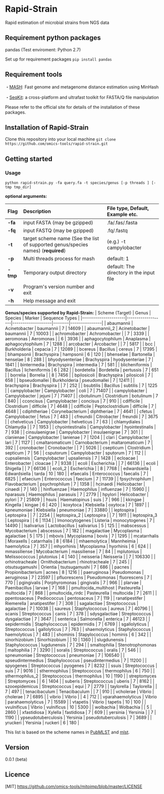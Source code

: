 Rapid-Strain
====
Rapid estimation of microbial strains from NGS data

## Requirement python packages
pandas (Test enviroment: Python 2.7)

Set up for requirement packages
`pip install pandas`

## Requirement tools

・[MASH](https://mash.readthedocs.io/en/latest/index.html): Fast genome and metagenome distance estimation using MinHash

・[SeqKit](https://bioinf.shenwei.me/seqkit/): a cross-platform and ultrafast toolkit for FASTA/Q file manipulation

Please refer to the official site for details of the installation of these packages.

## Installation of Rapid-Strain
Clone this repository into your local machine
`git clone https://github.com/omics-tools/rapid-strain.git`

## Getting started

### Usage

`python rapid-strain.py -fa query.fa -t species/genus [-p threads ] [-tmp tmp_dir]`


**optional arguments:**

| Flag | Description | File type, Default, Example etc. |
|:-----------|:------------|:------------|
| **-fa**      | input FASTA (may be gzipped) |.fa/.fas/.fasta|
| **-fq**      | input FASTQ (may be gzipped) |.fq/.fastq|
| **-t**       | target scheme name (See the list of supported genus/species names) (**required**) | (e.g.) -t campylobacter |
| **-p**       | Multi threads process for mash  | default: 1 |
| **-tmp**     | Temporary output directory | default: The directory in the input file |
| **-v**       | Program's version number and exit  | |
| **-h**       | Help message and exit         | |

**Genus/species supported by Rapid-Strain:**
| Scheme (Target)      | Genus             | Species            | Marker | Sequence Types |
|----------------------|-------------------|--------------------|--------|----------------|
| abaumannii           | Acinetobacter     | baumannii          | 7      | 14609          |
| abaumannii_2         | Acinetobacter     | baumannii          | 7      | 10003          |
| achromobacter        | Achromobacter     |                    | 7      | 3339           |
| aeromonas            | Aeromonas         |                    | 6      | 3936           |
| aphagocytophilum     | Anaplasma         | aphagocytophilum   | 7      | 1288           |
| arcobacter           | Arcobacter        |                    | 7      | 5817           |
| bcc                  | Burkholderia      | cepacia            | 7      | 12089          |
| bcereus              | Bacillus          | cereus             | 7      | 17395          |
| bhampsonii           | Brachyspira       | hampsonii          | 6      | 120            |
| bhenselae            | Bartonella        | henselae           | 8      | 288            |
| bhyodysenteriae      | Brachyspira       | hyodysenteriae     | 7      | 1841           |
| bintermedia          | Brachyspira       | intermedia         | 7      | 581            |
| blicheniformis       | Bacillus          | licheniformis      | 6      | 282            |
| bordetella           | Bordetella        | pertussis          | 7      | 651            |
| borrelia             | Borrelia          |                    | 8      | 7456           |
| bpilosicoli          | Brachyspira       | pilosicoli         | 7      | 658            |
| bpseudomallei        | Burkholderia      | pseudomallei       | 7      | 12411          |
| brachyspira          | Brachyspira       |                    | 7      | 252            |
| bsubtilis            | Bacillus          | subtilis           | 7      | 1225           |
| campylobacter        | Campylobacter     | coli               | 7      | 71407          |
| campylobacter        | Campylobacter     | jejuni             | 7      | 71407          |
| cbotulinum           | Clostridium       | botulinum          | 7      | 840            |
| cconcisus            | Campylobacter     | concisus           | 7      | 910            |
| cdifficile           | Clostridium       | difficile          | 7      | 4648           |
| cdifficile           | Peptoclostridium  | difficile          | 7      | 4648           |
| cdiphtheriae         | Corynebacterium   | diphtheriae        | 7      | 4641           |
| cfetus               | Campylobacter     | fetus              | 7      | 483            |
| cfreundii            | Citrobacter       | freundii           | 7      | 3675           |
| chelveticus          | Campylobacter     | helveticus         | 7      | 63             |
| chlamydiales         | Chlamydia         |                    | 7      | 1953           |
| chyointestinalis     | Campylobacter     | hyointestinalis    | 7      | 938            |
| cinsulaenigrae       | Campylobacter     | insulaenigrae      | 7      | 301            |
| clanienae            | Campylobacter     | lanienae           | 7      | 1204           |
| clari                | Campylobacter     | lari               | 7      | 1127           |
| cmaltaromaticum      | Carnobacterium    | maltaromaticum     | 7      | 392            |
| cronobacter          | Cronobacter       |                    | 7      | 5026           |
| csepticum            | Clostridium       | septicum           | 7      | 56             |
| csputorum            | Campylobacter     | sputorum           | 7      | 112            |
| cupsaliensis         | Campylobacter     | upsaliensis        | 7      | 1428           |
| ecloacae             | Enterobacter      | cloacae            | 7      | 9338           |
| ecoli                | Escherichia       |                    | 7      | 66136          |
| ecoli                | Shigella          |                    | 7      | 66136          |
| ecoli_2              | Escherichia       |                    | 8      | 7768           |
| edwardsiella         | Edwardsiella      | tarda              | 10     | 180            |
| efaecalis            | Enterococcus      | faecalis           | 7      | 6825           |
| efaecium             | Enterococcus      | faecium            | 7      | 11739          |
| fpsychrophilum       | Flavobacterium    | psychrophilum      | 7      | 1358           |
| hcinaedi             | Helicobacter      | cinaedi            | 7      | 140            |
| hinfluenzae          | Haemophilus       | influenzae         | 7      | 15960          |
| hparasuis            | Haemophilus       | parasuis           | 7      | 2779           |
| hpylori              | Helicobacter      | pylori             | 7      | 25809          |
| hsuis                | Haematopinus      | suis               | 7      | 966            |
| kkingae              | Kingella          | kingae             | 6      | 420            |
| koxytoca             | Klebsiella        | oxytoca            | 7      | 1897           |
| kpneumoniae          | Klebsiella        | pneumoniae         | 7      | 33880          |
| leptospira           | Leptospira        |                    | 7      | 2254           |
| leptospira_2         | Leptospira        |                    | 7      | 1911           |
| leptospira_3         | Leptospira        |                    | 6      | 1134           |
| lmonocytogenes       | Listeria          | monocytogenes      | 7      | 14490          |
| lsalivarius          | Lactobacillus     | salivarius         | 5      | 125            |
| mabscessus           | Mycobacterium     | abscessus          | 7      | 182            |
| magalactiae          | Mycoplasma        | agalactiae         | 5      | 175            |
| mbovis               | Mycoplasma        | bovis              | 7      | 1295           |
| mcatarrhalis         | Moraxells         | catarrhalis        | 8      | 6184           |
| mhaemolytica         | Mannheimia        | haemolytica        | 7      | 357            |
| mhyorhinis           | Mycoplasma        | hyorhinis          | 6      | 624            |
| mmassiliense         | Mycobacterium     | massiliense        | 7      | 84             |
| mplutonius           | Melissococcus     | plutonius          | 4      | 140            |
| neisseria            | Neisseria         |                    | 7      | 106330         |
| orhinotracheale      | Ornithobacterium  | rhinotracheale     | 7      | 245            |
| otsutsugamushi       | Orientia          | tsutsugamushi      | 7      | 686            |
| pacnes               | Propionibacterium | acnes              | 8      | 1216           |
| paeruginosa          | Pseudomonas       | aeruginosa         | 7      | 23597          |
| pfluorescens         | Pseudomonas       | fluorescens        | 7      | 770            |
| pgingivalis          | Porphyromonas     | gingivalis         | 7      | 966            |
| plarvae              | Paenibacillus     | larvae             | 7      | 168            |
| pmultocida_multihost | Pasteurella       | multocida          | 7      | 868            |
| pmultocida_rirdc     | Pasteurella       | multocida          | 7      | 2611           |
| ppentosaceus         | Pediococcus       | pentosaceus        | 7      | 119            |
| ranatipestifer       | Riemerella        | anatipestifer      | 7      | 308            |
| sagalactiae          | Streptococcus     | agalactiae         | 7      | 10038          |
| saureus              | Staphylococcus    | aureus             | 7      | 40796          |
| scanis               | Streptococcus     | canis              | 7      | 378            |
| sdysgalactiae        | Streptococcus     | dysgalactiae       | 7      | 3647           |
| senterica            | Salmonella        | enterica           | 7      | 46123          |
| sepidermidis         | Staphylococcus    | epidermidis        | 7      | 6769           |
| sgallolyticus        | Streptococcus     | gallolyticus       | 7      | 763            |
| shaemolyticus        | Staphylococcus    | haemolyticus       | 7      | 483            |
| shominis             | Stapylococcus     | hominis            | 6      | 342            |
| sinorhizobium        | Sinorhizobium     |                    | 10     | 1360           |
| slugdunensis         | Staphylococcus    | lugdunensis        | 7      | 294            |
| smaltophilia         | Stenotrophomonas  | maltophilia        | 7      | 3290           |
| soralis              | Streptococcus     | oralis             | 7      | 546            |
| spneumoniae          | Streptococcus     | pneumoniae         | 7      | 106540         |
| spseudintermedius    | Staphylococcus    | pseudintermedius   | 7      | 11200          |
| spyogenes            | Streptococcus     | pyogenes           | 7      | 8232           |
| ssuis                | Streptococcus     | suis               | 7      | 9016           |
| sthermophilus        | Streptococcus     | thermophilus       | 6      | 750            |
| sthermophilus_2      | Streptococcus     | thermophilus       | 10     | 1190           |
| streptomyces         | Streptomyces      |                    | 6      | 1404           |
| suberis              | Streptococcus     | uberis             | 7      | 8162           |
| szooepidemicus       | Streptococcus     | equi               | 7      | 2779           |
| taylorella           | Taylorella        |                    | 7      | 497            |
| tenacibaculum        | Tenacibaculum     |                    | 7      | 910            |
| vcholerae            | Vibrio            | cholerae           | 7      | 6895           |
| vibrio               | Vibrio            |                    | 4      | 712            |
| vparahaemolyticus    | Vibrio            | parahaemolyticus   | 7      | 15589          |
| vtapetis             | Vibrio            | tapetis            | 10     | 100            |
| vvulnificus          | Vibrio            | vulnificus         | 10     | 5300           |
| wolbachia            | Wolbachia         |                    | 5      | 2860           |
| xfastidiosa          | Xylella           | fastidiosa         | 7      | 609            |
| yersinia             | Yersinia          |                    | 7      | 1190           |
| ypseudotuberculosis  | Yersinia          | pseudotuberculosis | 7      | 3689           |
| yruckeri             | Yersinia          | ruckeri            | 6      | 180            |

This list is based on the scheme names in [PubMLST](https://pubmlst.org/) and [mlst](https://github.com/tseemann/mlst).

## Version

0.0.1 (beta)

## Licence

[MIT] https://github.com/omics-tools/mitoimp/blob/master/LICENSE
